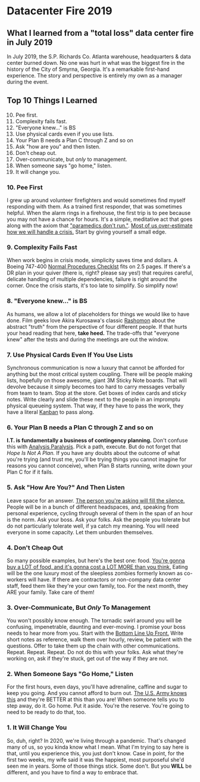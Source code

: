 # Datacenter Fire 2019
What I learned from a "total loss" data center fire in July 2019
---

In July 2019, the S.P. Richards Co. Atlanta warehouse, headquarters & data center burned down. No one was hurt in what was the biggest fire in the history of the City of Smyrna, Georgia. It's a remarkable first-hand experience. The story and perspective is entirely my own as a manager during the event.

## Top 10 Things I Learned
10. Pee first.
9. Complexity fails fast.
8. "Everyone knew..." is BS
7. Use physical cards even if you use lists.
6. Your Plan B needs a Plan C through Z and so on
5. Ask "how are you" and then listen.
4. Don't cheap out.
3. Over-communicate, but *only* to management.
2. When someone says "go home," listen.
1. It will change you.

### 10. Pee First
I grew up around volunteer firefighters and would sometimes find myself responding with them. As a trained first responder, that was sometimes helpful. When the alarm rings in a firehouse, the first trip is to pee because you may not have a chance for hours. It's a simple, meditative act that goes along with the axiom that ["paramedics don't run."](https://medium.com/the-innovation/paramedics-dont-run-what-i-ve-learned-from-over-a-decade-as-a-paramedic-90617af54fbc). [Most of us over-estimate how we will handle a crisis.](https://www.webmd.com/balance/features/crisis-how-would-you-respond#1) Start by giving yourself a small edge.

### 9. Complexity Fails Fast
When work begins in crisis mode, simplicity saves time and dollars. A Boeing 747-400 [Normal Procedures Checklst](https://www.onebag.com/popups/747checklist.pdf) fits on 2.5 pages. If there's a DR plan in your quiver (there is, right? please say yes!) that requires careful, delicate handling of multiple dependencies, failure is right around the corner. Once the crisis starts, it's too late to simplify. So simplify now!

### 8. "Everyone knew..." is BS
As humans, we allow a lot of placeholders for things we would like to have done. Film geeks love Akira Kurosawa's classic [Rashomon](https://en.wikipedia.org/wiki/Rashomon) about the abstract "truth" from the perspective of four different people. If that hurts your head reading that here, **take heed.** The trade-offs that "everyone knew" after the tests and during the meetings are out the window.

### 7. Use Physical Cards Even If You Use Lists
Synchronous communication is now a luxury that cannot be afforded for anything but the most critical system coupling. There will be people making lists, hopefully on those awesome, giant 3M Sticky Note boards. That will devolve because it simply becomes too hard to carry messages verbally from team to team. Stop at the store. Get boxes of index cards and sticky notes. Write clearly and slide these next to the people in an impromptu physical queueing system. That way, if they have to pass the work, they have a literal [Kanban](https://en.wikipedia.org/wiki/Kanban_(development)) to pass along.

### 6. Your Plan B needs a Plan C through Z and so on
**I.T. is fundamentally a business of contingency planning.** Don't confuse this with [Analysis Paralysis](https://en.wikipedia.org/wiki/Analysis_paralysis). Pick a path, execute. But do not forget that *Hope Is Not A Plan.* If you have any doubts about the outcome of what you're trying (and trust me, you'll be trying things you cannot imagine for reasons you cannot conceive), when Plan B starts running, write down your Plan C for if it fails.

### 5. Ask "How Are You?" And Then Listen
Leave space for an answer. [The person you're asking will fill the silence.](https://uproxx.com/life/how-to-listen/) People will be in a bunch of different headspaces, and, speaking from personal experience, cycling through several of them in the span of an hour is the norm. Ask your boss. Ask your folks. Ask the people you tolerate but do not particularly tolerate well, if ya catch my meaning. You will need everyone in some capacity. Let them unburden themselves.

### 4. Don't Cheap Out
So many possible examples, but here's the best one: food. [You're gonna buy a LOT of food, and it's gonna cost a LOT MORE than you think.](https://www.o4wpizza.com/) Eating will be the one luxury most of the sleepless zombies formerly known as co-workers will have. If there are contractors or non-company data center staff, feed them like they're your own family, too. For the next month, they ARE your family. Take care of them!

### 3. Over-Communicate, But *Only* To Management
You won't possibly know enough. The tornadic swirl around you will be confusing, impenetrable, daunting and ever-moving. I promise your boss needs to hear more from you. Start with the [Bottom Line Up Front.](https://en.wikipedia.org/wiki/BLUF_(communication)) Write short notes as reference, walk them over hourly, review, be patient with the questions. Offer to take them up the chain with other communications. Repeat. Repeat. Repeat. Do not do this with your folks. Ask what they're working on, ask if they're stuck, get out of the way if they are not.

### 2. When Someone Says "Go Home," Listen
For the first hours, even days, you'll have adrenaline, caffine and sugar to keep you going. And you cannot afford to burn out. [The U.S. Army knows this](https://www.army.mil/article/184721/fighting_fatigue_better_soldiers_through_better_sleep) and they're BETTER at this than you are! When someone tells you to step away, do it. Go home. Put it aside. You're the reserve. You're going to need to be ready to do that, too.

### 1. It Will Change You
So, duh, right? In 2020, we're living through a pandemic. That's changed many of us, so you kinda know what I mean. What I'm trying to say here is that, until you experience this, you just don't know. Case in point, for the first two weeks, my wife said it was the happiest, most purposeful she'd seen me in years. Some of those things stick. Some don't. But you **WILL** be different, and you have to find a way to embrace that.
